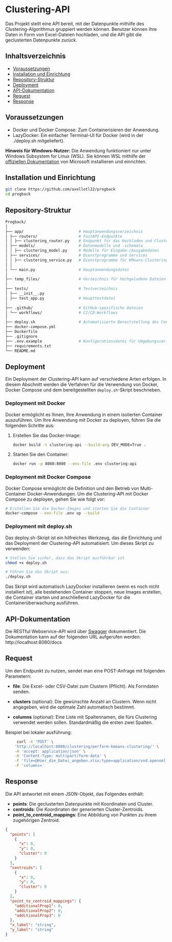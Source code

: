 # Clustering-API

Das Projekt stellt eine API bereit, mit der Datenpunkte mithilfe des Clustering-Algorithmus gruppiert werden können. Benutzer können ihre Daten in Form von Excel-Dateien hochladen, und die API gibt die geclusterten Datenpunkte zurück.

## Inhaltsverzeichnis

- [Voraussetzungen](#Voraussetzungen)
- [Installation und Einrichtung](#installation-und-einrichtung)
- [Repository-Struktur](#repository-struktur)
- [Deployment](#deployment)
- [API-Dokumentation](#api-dokumentation)
- [Request](#request)
- [Response](#response)

## Voraussetzungen

- Docker und Docker Compose: Zum Containerisieren der Anwendung.
- LazyDocker: Ein einfacher Terminal-UI für Docker (wird in der ./deploy.sh mitgeliefert).

**Hinweis für Windows-Nutzer:** Die Anwendung funktioniert nur unter Windows Subsystem for Linux (WSL). Sie können WSL mithilfe der [offiziellen Dokumentation](https://docs.microsoft.com/de-de/windows/wsl/install) von Microsoft installieren und einrichten.

## Installation und Einrichtung

```bash
git clone https://github.com/axellotl22/progback
cd progback
```
## Repository-Struktur
```bash
Progback/
│
├── app/                        # Hauptanwendungsverzeichnis
│ ├── routers/                  # FastAPI-Endpunkte
│ │ ├── clustering_router.py    # Endpunkt für das Hochladen und Clustern von Dateien
│ ├── models/                   # Datenmodelle und -schemata
│ │ ├── clustering_model.py     # Modelle für Eingabe-/Ausgabedaten
│ ├── services/                 # Dienstprogramme und Services
│ │ ├── clustering_service.py   # Dienstprogramme für KMeans-Clustering
│ │  
│ └── main.py                   # Hauptanwendungsdatei
│
├── temp_files/                 # Verzeichnis für hochgeladene Dateien 
│
├── tests/                      # Testverzeichnis
│ ├── __init__.py
│ ├── test_app.py               # Haupttestdatei
│
├── .github/                    # GitHub-spezifische Dateien
│ └── workflows/                # CI/CD-Workflows
│
├── deploy.sh                   # Automatisierte Bereitstellung des Containers und Lazydocker 
├── docker-compose.yml
├── Dockerfile
├── .gitignore
├── .env.example                # Konfigurationsdatei für Umgebungsvariablen
├── requirements.txt
└── README.md
```

## Deployment

Ein Deployment der Clustering-API kann auf verschiedene Arten erfolgen. In diesem Abschnitt werden die Verfahren für die Verwendung von Docker, Docker Compose und dem bereitgestellten `deploy.sh`-Skript beschrieben.

### Deployment mit Docker

Docker ermöglicht es Ihnen, Ihre Anwendung in einem isolierten Container auszuführen. Um Ihre Anwendung mit Docker zu deployen, führen Sie die folgenden Schritte aus:

1. Erstellen Sie das Docker-Image:

   ```bash
   docker build -t clustering-api --build-arg DEV_MODE=True .
2. Starten Sie den Container:

    ```bash
    docker run -p 8080:8080 --env-file .env clustering-api
    ```


### Deployment mit Docker Compose
Docker Compose ermöglicht die Definition und den Betrieb von Multi-Container Docker-Anwendungen. Um die Clustering-API mit Docker Compose zu deployen, gehen Sie wie folgt vor:

```bash
# Erstellen Sie die Docker-Images und starten Sie die Container
docker-compose --env-file .env up --build
```


### Deployment mit deploy.sh
Das deploy.sh-Skript ist ein hilfreiches Werkzeug, das die Einrichtung und das Deployment der Clustering-API automatisiert. Um dieses Skript zu verwenden:

```bash
# Stellen Sie sicher, dass das Skript ausführbar ist
chmod +x deploy.sh

# Führen Sie das Skript aus:
./deploy.sh
```

Das Skript wird automatisch LazyDocker installieren (wenn es noch nicht installiert ist), alle bestehenden Container stoppen, neue Images erstellen, die Container starten und anschließend LazyDocker für die Containerüberwachung ausführen.

## API-Dokumentation
Die RESTful Webservice-API wird über [Swagger](https://swagger.io/) dokumentiert. Die Dokumentation kann auf der folgenden
URL aufgerufen werden: http://localhost:8080/docs

## Request

Um den Endpunkt zu nutzen, sendet man eine POST-Anfrage mit folgenden Parametern:

- **file**: Die Excel- oder CSV-Datei zum Clustern (Pflicht). Als Formdaten senden.

- **clusters** (optional): Die gewünschte Anzahl an Clustern. Wenn nicht angegeben, wird die optimale Zahl automatisch bestimmt. 

- **columns** (optional): Eine Liste mit Spaltennamen, die fürs Clustering verwendet werden sollen. Standardmäßig die ersten zwei Spalten. 

Beispiel bei lokaler ausführung:
```bash
     curl -X 'POST' \
    'http://localhost:8080/clustering/perform-kmeans-clustering/' \
    -H 'accept: application/json' \
    -H 'Content-Type: multipart/form-data' \
    -F 'file=@Hier_die_Datei_angeben.xlsx;type=application/vnd.openxmlformats-officedocument.spreadsheetml.sheet' \
    -F 'columns='
```


## Response

Die API antwortet mit einem JSON-Objekt, das Folgendes enthält:

- **points**: Die geclusterten Datenpunkte mit Koordinaten und Cluster.
- **centroids**: Die Koordinaten der generierten Cluster-Zentroids.
- **point_to_centroid_mappings**: Eine Abbildung von Punkten zu ihrem zugehörigen Zentroid.

```json  
{
  "points": [
    {
      "x": 0,
      "y": 0,
      "cluster": 0
    }
  ],
  "centroids": [
    {
      "x": 0,
      "y": 0,
      "cluster": 0
    }
  ],
  "point_to_centroid_mappings": {
    "additionalProp1": 0,
    "additionalProp2": 0,
    "additionalProp3": 0
  },
  "x_label": "string",
  "y_label": "string"
}